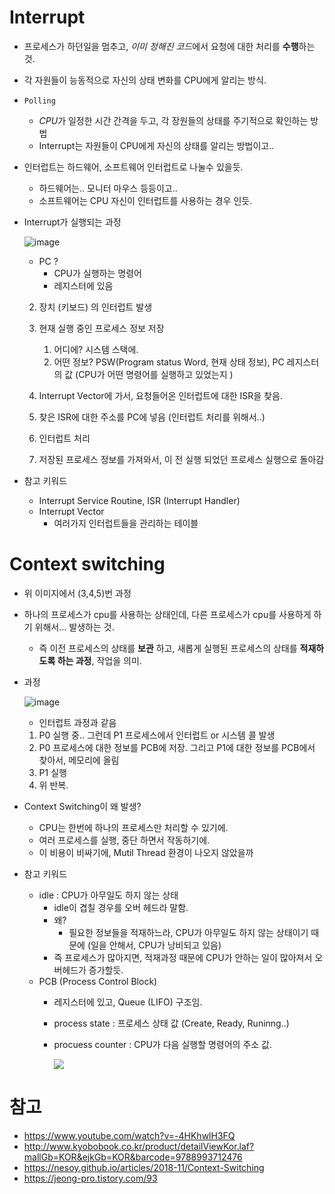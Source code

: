# Interrupt

- 프로세스가 하던일을 멈추고, *이미 정해진 코드*에서 요청에 대한 처리를 **수행**하는 것.
- 각 자원들이 능동적으로 자신의 상태 변화를 CPU에게 알리는 방식.

- `Polling`
  - *CPU*가 일정한 시간 간격을 두고, 각 장원들의 상태를 주기적으로 확인하는 방법
  - Interrupt는 자원들이 CPU에게 자신의 상태를 알리는 방법이고..
- 인터럽트는 하드웨어, 소프트웨어 인터럽트로 나눌수 있을듯.
  - 하드웨어는.. 모니터 마우스 등등이고..
  - 소프트웨어는 CPU 자신이 인터럽트를 사용하는 경우 인듯.



- Interrupt가 실행되는 과정

  ![image](https://user-images.githubusercontent.com/22140570/136755289-4b270209-cbc6-4250-8070-1e76658b5c5d.png)

  - PC ?
    - CPU가 실행하는 명령어
    - 레지스터에 있음

  2. 장치 (키보드) 의 인터럽트 발생

  3. 현재 실행 중인 프로세스 정보 저장
     1. 어디에? 시스템 스택에.
     2. 어떤 정보? PSW(Program status Word, 현재 상태 정보), PC 레지스터의 값 (CPU가 어떤 명령어를 실행하고 있었는지 )

  4. Interrupt Vector에 가서, 요청들어온 인터럽트에 대한 ISR을 찾음.

  5. 찾은 ISR에 대한 주소를 PC에 넣음 (인터럽트 처리를 위해서..)

  6. 인터럽트 처리

  7. 저장된 프로세스 정보를 가져와서, 이 전 실행 되었던 프로세스 실행으로 돌아감

- 참고 키워드
  - Interrupt Service Routine, ISR (Interrupt Handler)
  - Interrupt Vector
    - 여러가지 인터럽트들을 관리하는 테이블



# Context switching

- 위 이미지에서 (3,4,5)번 과정

- 하나의 프로세스가 cpu를 사용하는 상태인데, 다른 프로세스가 cpu를 사용하게 하기 위해서... 발생하는 것.

  - 즉 이전 프로세스의 상태를 **보관** 하고, 새롭게 실행된 프로세스의 상태를 **적재하도록 하는 과정**, 작업을 의미.

- 과정

  ![image](https://user-images.githubusercontent.com/22140570/136755834-7938b4ae-86bb-408e-8cb4-ee7fc909435a.png)

  - 인터럽트 과정과 같음

  1. P0 실행 중.. 그런데 P1 프로세스에서 인터럽트 or 시스템 콜 발생
  2. P0 프로세스에 대한 정보를 PCB에 저장. 그리고 P1에 대한 정보를 PCB에서 찾아서, 메모리에 올림
  3. P1 실행
  4. 위 반복.



- Context Switching이 왜 발생?
  - CPU는 한번에 하나의 프로세스만 처리할 수 있기에.
  - 여러 프로세스를 실행, 중단 하면서 작동하기에.
  - 이 비용이 비싸기에, Mutil Thread 환경이 나오지 않았을까



- 참고 키워드
  - idle : CPU가 아무일도 하지 않는 상태
    - idle이 겹칠 경우를 오버 헤드라 말함.
    - 왜? 
      - 필요한 정보들을 적재하느라, CPU가 아무일도 하지 않는 상태이기 때문에 (일을 안해서, CPU가 낭비되고 있음)
    - 즉 프로세스가 많아지면, 적재과정 때문에 CPU가 안하는 일이 많아져서 오버헤드가 증가할듯.
  - PCB (Process Control Block)
    - 레지스터에 있고, Queue (LIFO) 구조임.
    
    - process state : 프로세스 상태 값 (Create, Ready, Runinng..)
    
    - procuess counter : CPU가 다음 실행할 명령어의 주소 값.
    
    
      ![](https://nesoy.github.io/assets/posts/20181113/1.png)



# 참고

- https://www.youtube.com/watch?v=-4HKhwlH3FQ
- http://www.kyobobook.co.kr/product/detailViewKor.laf?mallGb=KOR&ejkGb=KOR&barcode=9788993712476
- https://nesoy.github.io/articles/2018-11/Context-Switching
- https://jeong-pro.tistory.com/93

